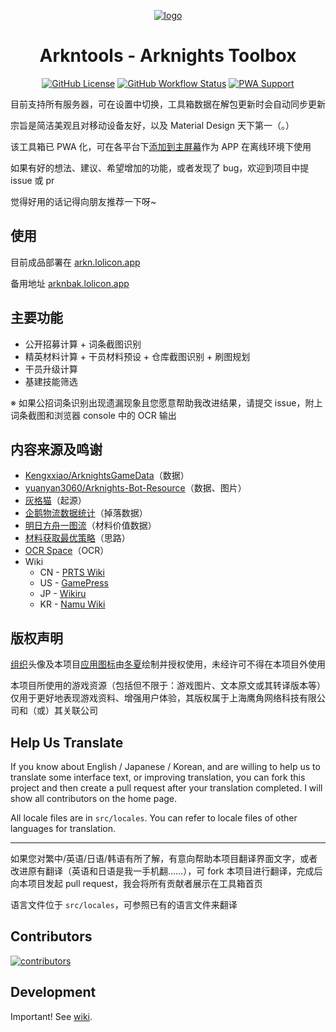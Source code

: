 <div align="center">

[![logo](https://github.com/arkntools/arknights-toolbox/raw/master/public/assets/icons/texas-icon-192x192-v2.png)](https://github.com/arkntools)

# Arkntools - Arknights Toolbox

[![GitHub License](https://img.shields.io/github/license/arkntools/arknights-toolbox?style=flat-square)](https://github.com/arkntools/arknights-toolbox/blob/master/LICENSE) [![GitHub Workflow Status](https://img.shields.io/github/actions/workflow/status/arkntools/arknights-toolbox/pages-deploy.yml?branch=master&style=flat-square)](https://github.com/arkntools/arknights-toolbox/actions/workflows/pages-deploy.yml) [![PWA Support](https://img.shields.io/badge/PWA-support-blue?style=flat-square)](https://developer.mozilla.org/docs/Web/Progressive_web_apps)

</div>

目前支持所有服务器，可在设置中切换，工具箱数据在解包更新时会自动同步更新

宗旨是简洁美观且对移动设备友好，以及 Material Design 天下第一（。）

该工具箱已 PWA 化，可在各平台下[添加到主屏幕](https://developer.mozilla.org/zh-CN/docs/Web/Progressive_web_apps/Add_to_home_screen)作为 APP 在离线环境下使用

如果有好的想法、建议、希望增加的功能，或者发现了 bug，欢迎到项目中提 issue 或 pr

觉得好用的话记得向朋友推荐一下呀~

## 使用

目前成品部署在 [arkn.lolicon.app](https://arkn.lolicon.app)

备用地址 [arknbak.lolicon.app](https://arknbak.lolicon.app)

## 主要功能

- 公开招募计算 + 词条截图识别
- 精英材料计算 + 干员材料预设 + 仓库截图识别 + 刷图规划
- 干员升级计算
- 基建技能筛选

※ 如果公招词条识别出现遗漏现象且您愿意帮助我改进结果，请提交 issue，附上词条截图和浏览器 console 中的 OCR 输出

## 内容来源及鸣谢

- [Kengxxiao/ArknightsGameData](https://github.com/Kengxxiao/ArknightsGameData)（数据）
- [yuanyan3060/Arknights-Bot-Resource](https://github.com/yuanyan3060/Arknights-Bot-Resource)（数据、图片）
- [灰格猫](https://github.com/gneko)（起源）
- [企鹅物流数据统计](https://penguin-stats.io/)（掉落数据）
- [明日方舟一图流](https://ark.yituliu.cn/)（材料价值数据）
- [材料获取最优策略](https://bbs.nga.cn/read.php?tid=17507710)（思路）
- [OCR Space](https://ocr.space/)（OCR）
- Wiki
  - CN - [PRTS Wiki](http://prts.wiki/)
  - US - [GamePress](https://gamepress.gg/arknights/)
  - JP - [Wikiru](https://arknights.wikiru.jp/)
  - KR - [Namu Wiki](https://namu.wiki/w/%EB%AA%85%EC%9D%BC%EB%B0%A9%EC%A3%BC)

## 版权声明

[组织](https://github.com/arkntools)头像及本项目[应用图标](public/assets/icons)由[冬夏](https://www.pixiv.net/users/8745555)绘制并授权使用，未经许可不得在本项目外使用

本项目所使用的游戏资源（包括但不限于：游戏图片、文本原文或其转译版本等）仅用于更好地表现游戏资料、增强用户体验，其版权属于上海鹰角网络科技有限公司和（或）其关联公司

## Help Us Translate

If you know about English / Japanese / Korean, and are willing to help us to translate some interface text, or improving translation, you can fork this project and then create a pull request after your translation completed. I will show all contributors on the home page.

All locale files are in `src/locales`. You can refer to locale files of other languages for translation.

----------

如果您对繁中/英语/日语/韩语有所了解，有意向帮助本项目翻译界面文字，或者改进原有翻译（英语和日语是我一手机翻……），可 fork 本项目进行翻译，完成后向本项目发起 pull request，我会将所有贡献者展示在工具箱首页

语言文件位于 `src/locales`，可参照已有的语言文件来翻译

## Contributors

[![contributors](https://contrib.rocks/image?repo=arkntools/arknights-toolbox)](https://github.com/arkntools/arknights-toolbox/graphs/contributors)

## Development

Important! See [wiki](../../wiki).
